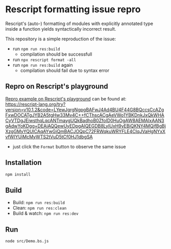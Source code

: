 # Rescript formatting issue repro

Rescript's (auto-) formatting of modules with explicitly annotated type inside a function yields syntactically incorrect result.

This repository is a simple reproduction of the issue:

- run `npm run res:build`
  - compilation should be successfull
- run `npx rescript format -all`
- run `npm run res:build` again
  - compilation should fail due to syntax error

## Repro on Rescript's playground
[Repro example on Rescript's playground](https://rescript-lang.org/try?version=v10.1.2&code=LYewJgrgNgpgBAFwJ4Ad4BU4F44G8BQccsCcAZgFxwDOCATgJYB2A5tgHw33Mv4C++fCThscACgAeVWo1YBKDnkJxQkWHACyVTDgJEiwsthqLqcANTmaygUQkBadhoB0ZfoID0HuOgAW8AEMAIxAAN3gAdwYoKDgg+DEAiAQQewUyEDpgAIQEGDB8LyIUxH9yEBiQKNY4MQjfBgBjXzgGMyYQUlCAqAYwGiQmBACJOQpC72FRWqkuWRYFLE4CIqJVaHgNYxXvfWIYUiMcMyWTS2tVuD5tCf0HJ1dbgSA) can be found at:  
https://rescript-lang.org/try?version=v10.1.2&code=LYewJgrgNgpgBAFwJ4Ad4BU4F44G8BQccsCcAZgFxwDOCATgJYB2A5tgHw33Mv4C++fCThscACgAeVWo1YBKDnkJxQkWHACyVTDgJEiwsthqLqcANTmaygUQkBadhoB0ZfoID0HuOgAW8AEMAIxAAN3gAdwYoKDgg+DEAiAQQewUyEDpgAIQEGDB8LyIUxH9yEBiQKNY4MQjfBgBjXzgGMyYQUlCAqAYwGiQmBACJOQpC72FRWqkuWRYFLE4CIqJVaHgNYxXvfWIYUiMcMyWTS2tVuD5tCf0HJ1dbgSA

- just click the `Format` button to observe the same issue

## Installation

```sh
npm install
```

## Build

- Build: `npm run res:build`
- Clean: `npm run res:clean`
- Build & watch: `npm run res:dev`

## Run

```sh
node src/Demo.bs.js
```
